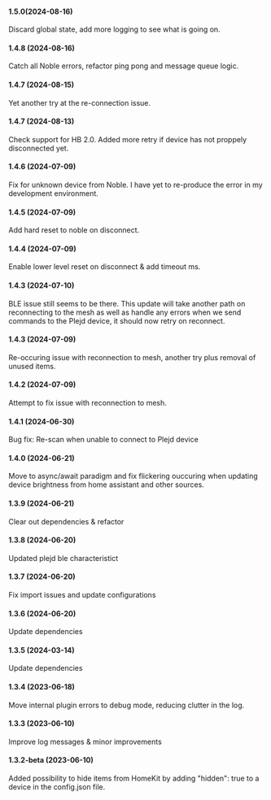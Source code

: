 #### 1.5.0(2024-08-16)

Discard global state, add more logging to see what is going on.

#### 1.4.8 (2024-08-16)

Catch all Noble errors, refactor ping pong and message queue logic.

#### 1.4.7 (2024-08-15)

Yet another try at the re-connection issue.

#### 1.4.7 (2024-08-13)

Check support for HB 2.0. Added more retry if device has not proppely disconnected yet.

#### 1.4.6 (2024-07-09)

Fix for unknown device from Noble. I have yet to re-produce the error in my development environment.

#### 1.4.5 (2024-07-09)

Add hard reset to noble on disconnect.

#### 1.4.4 (2024-07-09)

Enable lower level reset on disconnect & add timeout ms.

#### 1.4.3 (2024-07-10)

BLE issue still seems to be there. This update will take another path on reconnecting to the mesh as well as handle any errors when we send commands to the Plejd device, it should now retry on reconnect.

#### 1.4.3 (2024-07-09)

Re-occuring issue with reconnection to mesh, another try plus removal of unused items.

#### 1.4.2 (2024-07-09)

Attempt to fix issue with reconnection to mesh.

#### 1.4.1 (2024-06-30)

Bug fix: Re-scan when unable to connect to Plejd device

#### 1.4.0 (2024-06-21)

Move to async/await paradigm and fix flickering ouccuring when updating device brightness from home assistant and other sources.

#### 1.3.9 (2024-06-21)

Clear out dependencies & refactor

#### 1.3.8 (2024-06-20)

Updated plejd ble characteristict

#### 1.3.7 (2024-06-20)

Fix import issues and update configurations

#### 1.3.6 (2024-06-20)

Update dependencies

#### 1.3.5 (2024-03-14)

Update dependencies

#### 1.3.4 (2023-06-18)

Move internal plugin errors to debug mode, reducing clutter in the log.

#### 1.3.3 (2023-06-10)

Improve log messages & minor improvements

#### 1.3.2-beta (2023-06-10)

Added possibility to hide items from HomeKit by adding "hidden": true to a device in the config.json file.

